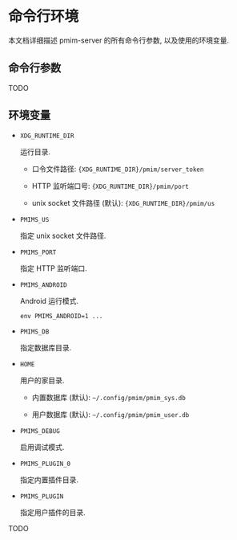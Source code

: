 # 命令行环境

本文档详细描述 pmim-server 的所有命令行参数, 以及使用的环境变量.

## 命令行参数

TODO

## 环境变量

- `XDG_RUNTIME_DIR`

  运行目录.

  - 口令文件路径: `{XDG_RUNTIME_DIR}/pmim/server_token`

  - HTTP 监听端口号: `{XDG_RUNTIME_DIR}/pmim/port`

  - unix socket 文件路径 (默认): `{XDG_RUNTIME_DIR}/pmim/us`

- `PMIMS_US`

  指定 unix socket 文件路径.

- `PMIMS_PORT`

  指定 HTTP 监听端口.

- `PMIMS_ANDROID`

  Android 运行模式.

  ```
  env PMIMS_ANDROID=1 ...
  ```

- `PMIMS_DB`

  指定数据库目录.

- `HOME`

  用户的家目录.

  - 内置数据库 (默认): `~/.config/pmim/pmim_sys.db`

  - 用户数据库 (默认): `~/.config/pmim/pmim_user.db`

- `PMIMS_DEBUG`

  启用调试模式.

- `PMIMS_PLUGIN_0`

  指定内置插件目录.

- `PMIMS_PLUGIN`

  指定用户插件的目录.

TODO
